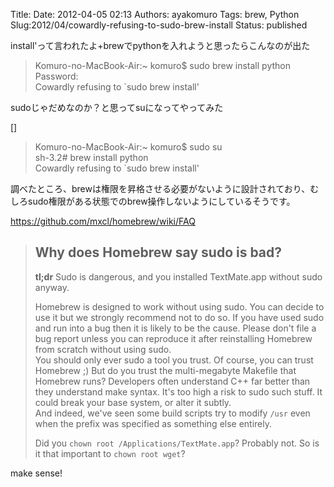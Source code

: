 Title: 
Date: 2012-04-05 02:13
Authors: ayakomuro
Tags:  brew, Python
Slug:2012/04/cowardly-refusing-to-sudo-brew-install
Status: published


install\'って言われたよ+brewでpythonを入れようと思ったらこんなのが出た

> Komuro-no-MacBook-Air:\~ komuro\$ sudo brew install python  
> Password:  
> Cowardly refusing to \`sudo brew install\'

sudoじゃだめなのか？と思ってsuになってやってみた

[]  

> Komuro-no-MacBook-Air:\~ komuro\$ sudo su  
> sh-3.2\# brew install python  
> Cowardly refusing to \`sudo brew install\'

調べたところ、brewは権限を昇格させる必要がないように設計されており、むしろsudo権限がある状態でのbrew操作しないようにしているそうです。

<https://github.com/mxcl/homebrew/wiki/FAQ>  

> Why does Homebrew say sudo is bad?
> ----------------------------------
>
> **tl;dr** Sudo is dangerous, and you installed TextMate.app without
> sudo anyway.
>
> Homebrew is designed to work without using sudo. You can decide to use
> it but we strongly recommend not to do so. If you have used sudo and
> run into a bug then it is likely to be the cause. Please don't file a
> bug report unless you can reproduce it after reinstalling Homebrew
> from scratch without using sudo.  
> You should only ever sudo a tool you trust. Of course, you can trust
> Homebrew ;) But do you trust the multi-megabyte Makefile that Homebrew
> runs? Developers often understand C++ far better than they understand
> make syntax. It's too high a risk to sudo such stuff. It could break
> your base system, or alter it subtly.  
> And indeed, we've seen some build scripts try to modify `/usr` even
> when the prefix was specified as something else entirely.
>
> Did you `chown root /Applications/TextMate.app`? Probably not. So is
> it that important to `chown root wget`?

make sense!

